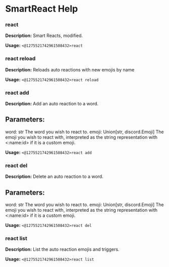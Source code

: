 # SmartReact Help

### react

**Description:** Smart Reacts, modified.

**Usage:** `<@1275521742961508432>react`

### react reload

**Description:** Reloads auto reactions with new emojis by name

**Usage:** `<@1275521742961508432>react reload`

### react add

**Description:** Add an auto reaction to a word.

Parameters:
-----------
word: str
    The word you wish to react to.
emoji: Union[str, discord.Emoji]
    The emoji you wish to react with, interpreted as the string representation
    with <:name:id> if it is a custom emoji.

**Usage:** `<@1275521742961508432>react add`

### react del

**Description:** Delete an auto reaction to a word.

Parameters:
-----------
word: str
    The word you wish to react to.
emoji: Union[str, discord.Emoji]
    The emoji you wish to react with, interpreted as the string representation
    with <:name:id> if it is a custom emoji.

**Usage:** `<@1275521742961508432>react del`

### react list

**Description:** List the auto reaction emojis and triggers.

**Usage:** `<@1275521742961508432>react list`

